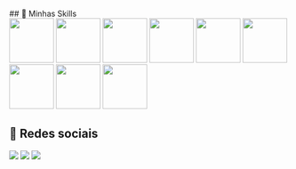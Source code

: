 <br>
## 🚀 Minhas Skills
<div style="width:100%;">
<imgheight="80px" src="https://cdn.jsdelivr.net/gh/devicons/devicon/icons/php/php-original.svg" />
<img height="80px" src="https://cdn.jsdelivr.net/gh/devicons/devicon/icons/cakephp/cakephp-original.svg" />
<img height="80px" src="https://cdn.jsdelivr.net/gh/devicons/devicon/icons/html5/html5-original.svg" />
<img height="80px" src="https://cdn.jsdelivr.net/gh/devicons/devicon/icons/laravel/laravel-plain.svg" />

<img height="80px" src="https://cdn.jsdelivr.net/gh/devicons/devicon/icons/javascript/javascript-original.svg" />
<img height="80px" src="https://cdn.jsdelivr.net/gh/devicons/devicon/icons/css3/css3-original.svg" />
<img height="80px" src="https://cdn.jsdelivr.net/gh/devicons/devicon/icons/java/java-original.svg" />
<img height="80px" src="https://cdn.jsdelivr.net/gh/devicons/devicon/icons/mysql/mysql-original.svg" />
<img  height="80px" src="https://cdn.jsdelivr.net/gh/devicons/devicon/icons/microsoftsqlserver/microsoftsqlserver-plain-wordmark.svg" />
 <img height="80px" src="https://cdn.jsdelivr.net/gh/devicons/devicon/icons/postgresql/postgresql-original.svg" /> 

</div>

## 📱 Redes sociais
[<img src="https://img.shields.io/badge/linkedin-%230077B5.svg?&style=for-the-badge&logo=linkedin&logoColor=white" />](http://www.linkedin.com/in/luan-figueira-13b07a72) 
[<img src = "https://img.shields.io/badge/instagram-%23E4405F.svg?&style=for-the-badge&logo=instagram&logoColor=white">](https://www.instagram.com/luanmarcosfgns/) 
[<img src = "https://img.shields.io/badge/facebook-%231877F2.svg?&style=for-the-badge&logo=facebook&logoColor=white">](https://www.facebook.com/luanmarcos.figueira/)

